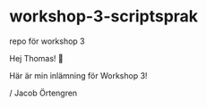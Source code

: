 # workshop-3-scriptsprak
repo för workshop 3

Hej Thomas! 👋

Här är min inlämning för Workshop 3!

/ Jacob Örtengren
